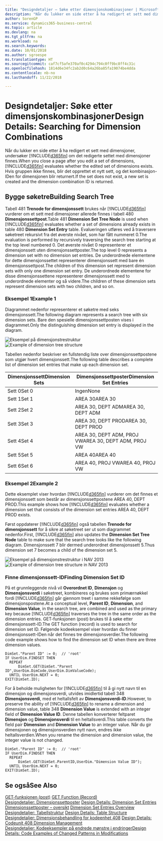 ```yaml
---
title: "Designdetaljer – Søke etter dimensjonskombinasjoner | Microsoft-dokumentasjon"
description: "Når du lukker en side etter å ha redigert et sett med dimensjoner, undersøker Business Central om det redigerte settet med dimensjoner finnes. Hvis gruppen ikke finnes, blir det opprettet et nytt sett, og det kombinasjon-IDen for dimensjonen blir returnert."
author: SorenGP
ms.service: dynamics365-business-central
ms.topic: article
ms.devlang: na
ms.tgt_pltfrm: na
ms.workload: na
ms.search.keywords: 
ms.date: 10/01/2018
ms.author: sgroespe
ms.translationtype: HT
ms.sourcegitcommit: caf7cf5afe370af0c4294c794c0ff9bc8ff4c31c
ms.openlocfilehash: 1814d6e34fc2ab2d0c64a26ba85fa19074be4dda
ms.contentlocale: nb-no
ms.lasthandoff: 11/22/2018

---
```

# <a name="design-details-searching-for-dimension-combinations"></a><span data-ttu-id="4003f-104">Designdetaljer: Søke etter dimensjonskombinasjoner</span><span class="sxs-lookup"><span data-stu-id="4003f-104">Design Details: Searching for Dimension Combinations</span></span>
<span data-ttu-id="4003f-105">Når du lukker en side etter å ha redigert et sett med dimensjoner, undersøker [!INCLUDE[d365fin](includes/d365fin_md.md)] om det redigerte settet med dimensjoner finnes.</span><span class="sxs-lookup"><span data-stu-id="4003f-105">When you close a page after you edit a set of dimensions, [!INCLUDE[d365fin](includes/d365fin_md.md)] evaluates whether the edited set of dimensions exists.</span></span> <span data-ttu-id="4003f-106">Hvis gruppen ikke finnes, blir det opprettet et nytt sett, og det kombinasjon-IDen for dimensjonen blir returnert.</span><span class="sxs-lookup"><span data-stu-id="4003f-106">If the set does not exist, a new set is created and the dimension combination ID is returned.</span></span>  

## <a name="building-search-tree"></a><span data-ttu-id="4003f-107">Bygge søketre</span><span class="sxs-lookup"><span data-stu-id="4003f-107">Building Search Tree</span></span>  
 <span data-ttu-id="4003f-108">Tabell 481 **Trenode for dimensjonssett** brukes når [!INCLUDE[d365fin](includes/d365fin_md.md)] vurderer om et sett med dimensjoner allerede finnes i tabell 480 **Dimensjonssettpost**.</span><span class="sxs-lookup"><span data-stu-id="4003f-108">Table 481 **Dimension Set Tree Node** is used when [!INCLUDE[d365fin](includes/d365fin_md.md)] evaluates whether a set of dimensions already exists in table 480 **Dimension Set Entry** table.</span></span> <span data-ttu-id="4003f-109">Evalueringen utføres ved å traversere søketreet rekursivt fra det øverste nivået, som har fått nummeret 0.</span><span class="sxs-lookup"><span data-stu-id="4003f-109">The evaluation is performed by recursively traversing the search tree starting at the top level numbered 0.</span></span> <span data-ttu-id="4003f-110">Det øverste nivået 0 representerer et dimensjonssett uten dimensjonssettposter.</span><span class="sxs-lookup"><span data-stu-id="4003f-110">The top level 0 represents a dimension set with no dimension set entries.</span></span> <span data-ttu-id="4003f-111">De underordnede elementene for dette dimensjonssettet representerer dimensjonssett med bare én dimensjonssettpost.</span><span class="sxs-lookup"><span data-stu-id="4003f-111">The children of this dimension set represent dimension sets with only one dimension set entry.</span></span> <span data-ttu-id="4003f-112">De underordnede elementene for disse dimensjonssettene representerer dimensjonssett med to underordnede elementer og så videre.</span><span class="sxs-lookup"><span data-stu-id="4003f-112">The children of these dimension sets represent dimension sets with two children, and so on.</span></span>  

### <a name="example-1"></a><span data-ttu-id="4003f-113">Eksempel 1</span><span class="sxs-lookup"><span data-stu-id="4003f-113">Example 1</span></span>  
 <span data-ttu-id="4003f-114">Diagrammet nedenfor representerer et søketre med seks dimensjonssett.</span><span class="sxs-lookup"><span data-stu-id="4003f-114">The following diagram represents a search tree with six dimension sets.</span></span> <span data-ttu-id="4003f-115">Bare den spesielle dimensjonssettposten vises i diagrammet.</span><span class="sxs-lookup"><span data-stu-id="4003f-115">Only the distinguishing dimension set entry is displayed in the diagram.</span></span>  

 <span data-ttu-id="4003f-116">![Eksempel på dimensjonstrestruktur](media/nav2013_dimension_tree.png "Eksempel på dimensjonstrestruktur")</span><span class="sxs-lookup"><span data-stu-id="4003f-116">![Example of dimension tree structure](media/nav2013_dimension_tree.png "Example of dimension tree structure")</span></span>  

 <span data-ttu-id="4003f-117">Tabellen nedenfor beskriver en fullstendig liste over dimensjonssettpostene som utgjør hvert dimensjonssett.</span><span class="sxs-lookup"><span data-stu-id="4003f-117">The following table describes a complete list of dimension set entries that make up each dimension set.</span></span>  

|<span data-ttu-id="4003f-118">Dimensjonssett</span><span class="sxs-lookup"><span data-stu-id="4003f-118">Dimension Sets</span></span>|<span data-ttu-id="4003f-119">Dimensjonssettposter</span><span class="sxs-lookup"><span data-stu-id="4003f-119">Dimension Set Entries</span></span>|  
|--------------------|---------------------------|  
|<span data-ttu-id="4003f-120">Sett 0</span><span class="sxs-lookup"><span data-stu-id="4003f-120">Set 0</span></span>|<span data-ttu-id="4003f-121">Ingen</span><span class="sxs-lookup"><span data-stu-id="4003f-121">None</span></span>|  
|<span data-ttu-id="4003f-122">Sett 1</span><span class="sxs-lookup"><span data-stu-id="4003f-122">Set 1</span></span>|<span data-ttu-id="4003f-123">AREA 30</span><span class="sxs-lookup"><span data-stu-id="4003f-123">AREA 30</span></span>|  
|<span data-ttu-id="4003f-124">Sett 2</span><span class="sxs-lookup"><span data-stu-id="4003f-124">Set 2</span></span>|<span data-ttu-id="4003f-125">AREA 30, DEPT ADM</span><span class="sxs-lookup"><span data-stu-id="4003f-125">AREA 30, DEPT ADM</span></span>|  
|<span data-ttu-id="4003f-126">Sett 3</span><span class="sxs-lookup"><span data-stu-id="4003f-126">Set 3</span></span>|<span data-ttu-id="4003f-127">AREA 30, DEPT PROD</span><span class="sxs-lookup"><span data-stu-id="4003f-127">AREA 30, DEPT PROD</span></span>|  
|<span data-ttu-id="4003f-128">Sett 4</span><span class="sxs-lookup"><span data-stu-id="4003f-128">Set 4</span></span>|<span data-ttu-id="4003f-129">AREA 30, DEPT ADM, PROJ VW</span><span class="sxs-lookup"><span data-stu-id="4003f-129">AREA 30, DEPT ADM, PROJ VW</span></span>|  
|<span data-ttu-id="4003f-130">Sett 5</span><span class="sxs-lookup"><span data-stu-id="4003f-130">Set 5</span></span>|<span data-ttu-id="4003f-131">AREA 40</span><span class="sxs-lookup"><span data-stu-id="4003f-131">AREA 40</span></span>|  
|<span data-ttu-id="4003f-132">Sett 6</span><span class="sxs-lookup"><span data-stu-id="4003f-132">Set 6</span></span>|<span data-ttu-id="4003f-133">AREA 40, PROJ VW</span><span class="sxs-lookup"><span data-stu-id="4003f-133">AREA 40, PROJ VW</span></span>|  

### <a name="example-2"></a><span data-ttu-id="4003f-134">Eksempel 2</span><span class="sxs-lookup"><span data-stu-id="4003f-134">Example 2</span></span>  
 <span data-ttu-id="4003f-135">Dette eksemplet viser hvordan [!INCLUDE[d365fin](includes/d365fin_md.md)] vurderer om det finnes et dimensjonssett som består av dimensjonssettpostene AREA 40, DEPT PROD.</span><span class="sxs-lookup"><span data-stu-id="4003f-135">This example shows how [!INCLUDE[d365fin](includes/d365fin_md.md)] evaluates whether a dimension set that consists of the dimension set entries AREA 40, DEPT PROD exists.</span></span>  

 <span data-ttu-id="4003f-136">Først oppdaterer [!INCLUDE[d365fin](includes/d365fin_md.md)] også tabellen **Trenode for dimensjonssett** for å sikre at søketreet ser ut som diagrammet nedenfor.</span><span class="sxs-lookup"><span data-stu-id="4003f-136">First, [!INCLUDE[d365fin](includes/d365fin_md.md)] also updates the **Dimension Set Tree Node** table to make sure that the search tree looks like the following diagram.</span></span> <span data-ttu-id="4003f-137">Dimensjonssett 7 blir dermed underordnet dimensjonssett 5.</span><span class="sxs-lookup"><span data-stu-id="4003f-137">Thus dimension set 7 becomes a child of the dimension set 5.</span></span>  

 <span data-ttu-id="4003f-138">![Eksempel på dimensjonstrestruktur i NAV 2013](media/nav2013_dimension_tree_example2.png "Eksempel på dimensjonstrestruktur i NAV 2013")</span><span class="sxs-lookup"><span data-stu-id="4003f-138">![Example of dimension tree structure in NAV 2013](media/nav2013_dimension_tree_example2.png "Example of dimension tree structure in NAV 2013")</span></span>  

### <a name="finding-dimension-set-id"></a><span data-ttu-id="4003f-139">Finne dimensjonssett-ID</span><span class="sxs-lookup"><span data-stu-id="4003f-139">Finding Dimension Set ID</span></span>  
 <span data-ttu-id="4003f-140">På et grunnleggende nivå vil **Overordnet ID**, **Dimensjon** og **Dimensjonsverdi** i søketreet, kombineres og brukes som primærnøkkel fordi [!INCLUDE[d365fin](includes/d365fin_md.md)] går gjennom treet i samme rekkefølge som dimensjonspostene.</span><span class="sxs-lookup"><span data-stu-id="4003f-140">At a conceptual level, **Parent ID**, **Dimension**, and **Dimension Value**, in the search tree, are combined and used as the primary key because [!INCLUDE[d365fin](includes/d365fin_md.md)] traverses the tree in the same order as the dimension entries.</span></span> <span data-ttu-id="4003f-141">GET-funksjonen (post) brukes til å søke etter dimensjonssett-ID.</span><span class="sxs-lookup"><span data-stu-id="4003f-141">The GET function (record) is used to search for dimension set ID.</span></span> <span data-ttu-id="4003f-142">Følgende kodeeksempel viser hvordan du finner dimensjonssett-IDen når det finnes tre dimensjonsverdier.</span><span class="sxs-lookup"><span data-stu-id="4003f-142">The following code example shows how to find the dimension set ID when there are three dimension values.</span></span>  

```  
DimSet."Parent ID" := 0;  // 'root'  
IF UserDim.FINDSET THEN  
  REPEAT  
      DimSet.GET(DimSet."Parent ID",UserDim.DimCode,UserDim.DimValueCode);  
  UNTIL UserDim.NEXT = 0;  
EXIT(DimSet.ID);  

```  

 <span data-ttu-id="4003f-143">For å beholde muligheten for [!INCLUDE[d365fin](includes/d365fin_md.md)] til å gi nytt navn til en dimensjon og dimensjonsverdi, utvides imidlertid tabell 348 **Dimensjonsverdi**, med et heltallsfelt av **Dimensjonsverdi-ID**.</span><span class="sxs-lookup"><span data-stu-id="4003f-143">However, to preserve the ability of [!INCLUDE[d365fin](includes/d365fin_md.md)] to rename a dimension and dimension value, table 348 **Dimension Value** is extended with an integer field of **Dimension Value ID**.</span></span> <span data-ttu-id="4003f-144">Denne tabellen konverterer feltparet **Dimensjon** og **Dimensjonsverdi** til en heltallsverdi.</span><span class="sxs-lookup"><span data-stu-id="4003f-144">This table converts the field pair **Dimension** and **Dimension Value** to an integer value.</span></span> <span data-ttu-id="4003f-145">Når du gir dimensjonen og dimensjonsverdien nytt navn, endres ikke heltallsverdien.</span><span class="sxs-lookup"><span data-stu-id="4003f-145">When you rename the dimension and dimension value, the integer value is not changed.</span></span>  

```  
DimSet."Parent ID" := 0;  // 'root'  
IF UserDim.FINDSET THEN  
  REPEAT  
      DimSet.GET(DimSet.ParentID,UserDim."Dimension Value ID");  
  UNTIL UserDim.NEXT = 0;  
EXIT(DimSet.ID);  

```  

## <a name="see-also"></a><span data-ttu-id="4003f-146">Se også</span><span class="sxs-lookup"><span data-stu-id="4003f-146">See Also</span></span>  
 <span data-ttu-id="4003f-147">[GET-funksjonen (post)](/dynamics-nav/GET-Function--Record-)  </span><span class="sxs-lookup"><span data-stu-id="4003f-147">[GET Function (Record)](/dynamics-nav/GET-Function--Record-)  </span></span>  
 <span data-ttu-id="4003f-148">[Designdetaljer: Dimensjonssettposter](design-details-dimension-set-entries.md) </span><span class="sxs-lookup"><span data-stu-id="4003f-148">[Design Details: Dimension Set Entries](design-details-dimension-set-entries.md) </span></span>  
 <span data-ttu-id="4003f-149">[Dimensjonssettposter – oversikt](design-details-dimension-set-entries-overview.md) </span><span class="sxs-lookup"><span data-stu-id="4003f-149">[Dimension Set Entries Overview](design-details-dimension-set-entries-overview.md) </span></span>  
 <span data-ttu-id="4003f-150">[Designdetaljer: Tabellstruktur](design-details-table-structure.md) </span><span class="sxs-lookup"><span data-stu-id="4003f-150">[Design Details: Table Structure](design-details-table-structure.md) </span></span>  
 <span data-ttu-id="4003f-151">[Designdetaljer: Dimensjonsbehandling for kodeenhet 408](design-details-codeunit-408-dimension-management.md) </span><span class="sxs-lookup"><span data-stu-id="4003f-151">[Design Details: Codeunit 408 Dimension Management](design-details-codeunit-408-dimension-management.md) </span></span>  
 [<span data-ttu-id="4003f-152">Designdetaljer: Kodeeksempler på endrede mønstre i endringer</span><span class="sxs-lookup"><span data-stu-id="4003f-152">Design Details: Code Examples of Changed Patterns in Modifications</span></span>](design-details-code-examples-of-changed-patterns-in-modifications.md)

